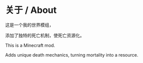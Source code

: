 # 关于 / About

这是一个我的世界模组，

添加了独特的死亡机制，使死亡资源化。

This is a Minecraft mod.

Adds unique death mechanics, turning mortality into a resource.
